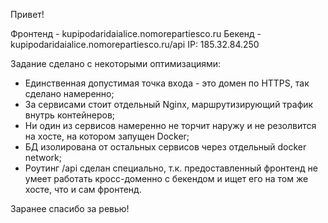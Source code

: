 Привет!

Фронтенд - kupipodaridaialice.nomorepartiesco.ru
Бекенд - kupipodaridaialice.nomorepartiesco.ru/api
IP: 185.32.84.250

Задание сделано с некоторыми оптимизациями:
- Единственная допустимая точка входа - это домен по HTTPS, так сделано намеренно;
- За сервисами стоит отдельный Nginx, маршрутизирующий трафик внутрь контейнеров;
- Ни один из сервисов намеренно не торчит наружу и не резолвится на хосте, на котором запущен Docker;
- БД изолирована от остальных сервисов через отдельный docker network;
- Роутинг /api сделан специально, т.к. предоставленный фронтенд не умеет работать кросс-доменно с бекендом и ищет его на том же хосте, что и сам фронтенд.

Заранее спасибо за ревью!